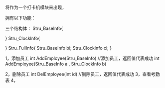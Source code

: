 将作为一个打卡机模块来出现，

拥有以下功能：

三个结构体：
Stru_BaseInfo{
    
}
Stru_ClockInfo{

}
Stru_FullInfo{
    Stru_BaseInfo bi;
    Stru_ClockInfo ci;
}


1，添加员工  int AddEmployee(Stru_BaseInfo)   //添加员工，返回值代表成功
            int AddEmployee(Stru_BaseInfo a , Stru_ClockInfo b)

2，删除员工  int DelEmployee(int id)   //删除员工，返回值代表成功
3，查看考勤表
4，